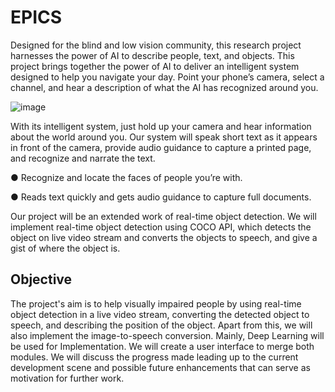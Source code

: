 # EPICS 

Designed for the blind and low vision community, this research project harnesses
the power of AI to describe people, text, and objects. This project brings together
the power of AI to deliver an intelligent system designed to help you navigate your
day. Point your phone’s camera, select a channel, and hear a description of what the
AI has recognized around you.

![image](https://user-images.githubusercontent.com/98420946/187473004-8e2515aa-267c-48d9-9493-3cbec2da56dd.png)



With its intelligent system, just hold up your camera and hear information about the
world around you. Our system will speak short text as it appears in front of the
camera, provide audio guidance to capture a printed page, and recognize and narrate
the text.


● Recognize and locate the faces of people you’re with.


● Reads text quickly and gets audio guidance to capture full documents.


Our project will be an extended work of real-time object detection. We will
implement real-time object detection using COCO API, which detects the object
on live video stream and converts the objects to speech, and give a gist of where
the object is.

## Objective

The project's aim is to help visually impaired people by using real-time object
detection in a live video stream, converting the detected object to speech, and
describing the position of the object. Apart from this, we will also implement the
image-to-speech conversion. Mainly, Deep Learning will be used for
Implementation. We will create a user interface to merge both modules. We will
discuss the progress made leading up to the current development scene and possible
future enhancements that can serve as motivation for further work.

